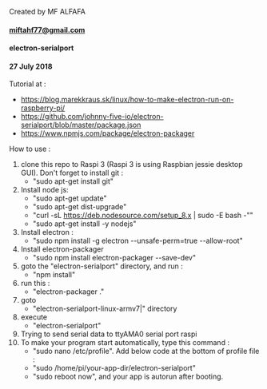 Created by MF ALFAFA
#### miftahf77@gmail.com
#### electron-serialport
#### 27 July 2018

Tutorial at :
- https://blog.marekkraus.sk/linux/how-to-make-electron-run-on-raspberry-pi/
- https://github.com/johnny-five-io/electron-serialport/blob/master/package.json
- https://www.npmjs.com/package/electron-packager

How to use :
1. clone this repo to Raspi 3 (Raspi 3 is using Raspbian jessie desktop GUI).
	Don't forget to install git : 
	- "sudo apt-get install git"
2. Install node js:
	- "sudo apt-get update"
	- "sudo apt-get dist-upgrade"
	- "curl -sL https://deb.nodesource.com/setup_8.x | sudo -E bash -""
	- "sudo apt-get install -y nodejs"
2. Install electron :
	- "sudo npm install -g electron --unsafe-perm=true --allow-root"
3. Install electron-packager
	- "sudo npm install electron-packager --save-dev"
4. goto the "electron-serialport" directory, and run :
	- "npm install"
5. run this : 
	- "electron-packager ."
6. goto 
	- "electron-serialport-linux-armv7|" directory
7. execute 
	- "electron-serialport"
8. Trying to send serial data to ttyAMA0 serial port raspi
9. To make your program start automatically, type this command :
	- "sudo nano /etc/profile". Add below code at the bottom of profile file :
	- "sudo /home/pi/your-app-dir/electron-serialport"
	- "sudo reboot now", and your app is autorun after booting.